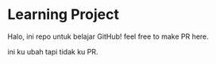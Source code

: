 # Learning Project
Halo, ini repo untuk belajar GitHub!
feel free to make PR here.

ini ku ubah tapi tidak ku PR.
